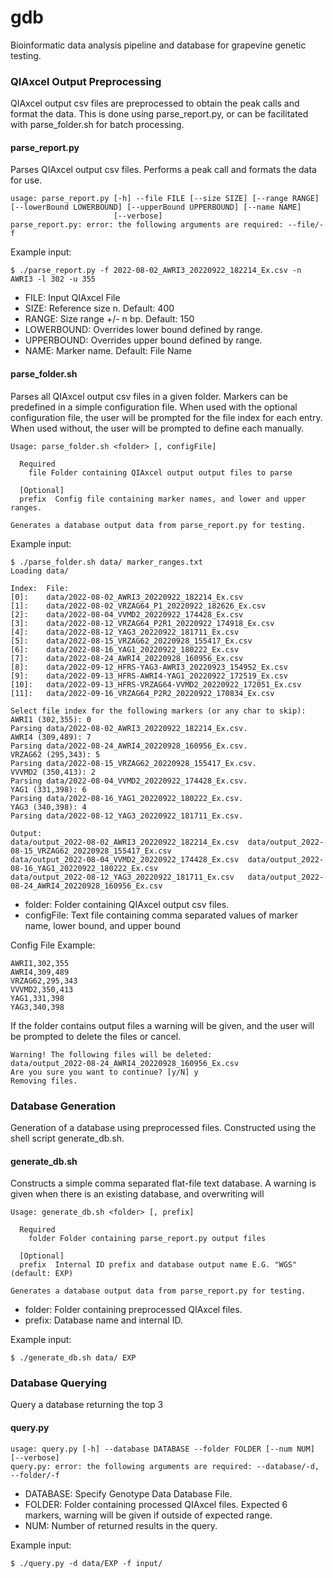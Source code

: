 # gdb
Bioinformatic data analysis pipeline and database for grapevine genetic testing.

### QIAxcel Output Preprocessing
QIAxcel output csv files are preprocessed to obtain the peak calls and format the data. This is done using parse_report.py, or can be facilitated with parse_folder.sh for batch processing.

#### parse_report.py
Parses QIAxcel output csv files. Performs a peak call and formats the data for use.
```
usage: parse_report.py [-h] --file FILE [--size SIZE] [--range RANGE] [--lowerBound LOWERBOUND] [--upperBound UPPERBOUND] [--name NAME]
                       [--verbose]
parse_report.py: error: the following arguments are required: --file/-f
```

Example input:
```
$ ./parse_report.py -f 2022-08-02_AWRI3_20220922_182214_Ex.csv -n AWRI3 -l 302 -u 355 
```

- FILE: Input QIAxcel File
- SIZE: Reference size n. Default: 400
- RANGE: Size range +/- n bp. Default: 150
- LOWERBOUND: Overrides lower bound defined by range.
- UPPERBOUND: Overrides upper bound defined by range.
- NAME: Marker name. Default: File Name

#### parse_folder.sh
Parses all QIAxcel output csv files in a given folder. Markers can be predefined in a simple configuration file. When used with the optional configuration file, the user will be prompted for the file index for each entry. When used without, the user will be prompted to define each manually.

```
Usage: parse_folder.sh <folder> [, configFile]

  Required
	file Folder containing QIAxcel output output files to parse

  [Optional]
  prefix  Config file containing marker names, and lower and upper ranges.

Generates a database output data from parse_report.py for testing.
```

Example input:
```
$ ./parse_folder.sh data/ marker_ranges.txt
Loading data/

Index:	File:
[0]:	data/2022-08-02_AWRI3_20220922_182214_Ex.csv
[1]:	data/2022-08-02_VRZAG64_P1_20220922_182626_Ex.csv
[2]:	data/2022-08-04_VVMD2_20220922_174428_Ex.csv
[3]:	data/2022-08-12_VRZAG64_P2R1_20220922_174918_Ex.csv
[4]:	data/2022-08-12_YAG3_20220922_181711_Ex.csv
[5]:	data/2022-08-15_VRZAG62_20220928_155417_Ex.csv
[6]:	data/2022-08-16_YAG1_20220922_180222_Ex.csv
[7]:	data/2022-08-24_AWRI4_20220928_160956_Ex.csv
[8]:	data/2022-09-12_HFRS-YAG3-AWRI3_20220923_154952_Ex.csv
[9]:	data/2022-09-13_HFRS-AWRI4-YAG1_20220922_172519_Ex.csv
[10]:	data/2022-09-13_HFRS-VRZAG64-VVMD2_20220922_172051_Ex.csv
[11]:	data/2022-09-16_VRZAG64_P2R2_20220922_170834_Ex.csv

Select file index for the following markers (or any char to skip):
AWRI1 (302,355): 0
Parsing data/2022-08-02_AWRI3_20220922_182214_Ex.csv.
AWRI4 (309,489): 7
Parsing data/2022-08-24_AWRI4_20220928_160956_Ex.csv.
VRZAG62 (295,343): 5
Parsing data/2022-08-15_VRZAG62_20220928_155417_Ex.csv.
VVVMD2 (350,413): 2
Parsing data/2022-08-04_VVMD2_20220922_174428_Ex.csv.
YAG1 (331,398): 6
Parsing data/2022-08-16_YAG1_20220922_180222_Ex.csv.
YAG3 (340,398): 4
Parsing data/2022-08-12_YAG3_20220922_181711_Ex.csv.

Output:
data/output_2022-08-02_AWRI3_20220922_182214_Ex.csv  data/output_2022-08-15_VRZAG62_20220928_155417_Ex.csv
data/output_2022-08-04_VVMD2_20220922_174428_Ex.csv  data/output_2022-08-16_YAG1_20220922_180222_Ex.csv
data/output_2022-08-12_YAG3_20220922_181711_Ex.csv   data/output_2022-08-24_AWRI4_20220928_160956_Ex.csv

```

- folder: Folder containing QIAxcel output csv files.
- configFile: Text file containing comma separated values of marker name, lower bound, and upper bound

Config File Example:
```
AWRI1,302,355
AWRI4,309,489
VRZAG62,295,343
VVVMD2,350,413
YAG1,331,398
YAG3,340,398
```

If the folder contains output files a warning will be given, and the user will be prompted to delete the files or cancel.
```
Warning! The following files will be deleted:
data/output_2022-08-24_AWRI4_20220928_160956_Ex.csv
Are you sure you want to continue? [y/N] y
Removing files.
```

### Database Generation
Generation of a database using preprocessed files. Constructed using the shell script generate_db.sh.

#### generate_db.sh
Constructs a simple comma separated flat-file text database. A warning is given when there is an existing database, and overwriting will 
```
Usage: generate_db.sh <folder> [, prefix]

  Required
	folder Folder containing parse_report.py output files

  [Optional]
  prefix  Internal ID prefix and database output name E.G. "WGS" (default: EXP)

Generates a database output data from parse_report.py for testing.
```

- folder: Folder containing preprocessed QIAxcel files.
- prefix: Database name and internal ID.

Example input:
```
$ ./generate_db.sh data/ EXP
```
### Database Querying
Query a database returning the top 3 
#### query.py
```
usage: query.py [-h] --database DATABASE --folder FOLDER [--num NUM] [--verbose]
query.py: error: the following arguments are required: --database/-d, --folder/-f
```

- DATABASE: Specify Genotype Data Database File.
- FOLDER: Folder containing processed QIAxcel files. Expected 6 markers, warning will be given if outside of expected range.
- NUM: Number of returned results in the query.

Example input:
```
$ ./query.py -d data/EXP -f input/
```



